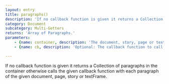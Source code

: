 ```yaml
---
layout: entry
title: paragraphs()
description: 'If no callback function is given it returns a Collection of paragraphs in the container otherwise calls the given callback function with each paragraph of the given document, page, story or textFrame.'
category: Document
subcategory: Multi-Getters
returns: 'Array of Paragraphs.'
parameters:
    - {name: container, description: 'The document, story, page or textFrame instance to iterate the paragraphs in'}
    - {name: cb, description: 'Optional: The callback function to call with each paragraph. When this function returns false the loop stops. Passed arguments: para, loopCount'}

---
```

If no callback function is given it returns a Collection of paragraphs in the container otherwise calls the given callback function with each paragraph of the given document, page, story or textFrame.